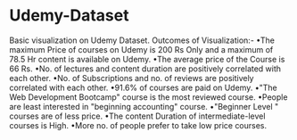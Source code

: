 # Udemy-Dataset
Basic visualization on Udemy Dataset.
Outcomes of Visualization:-
•The maximum Price of courses on Udemy is 200 Rs Only and a maximum of 78.5 Hr content is available
on Udemy.
•The average price of the Course is 66 Rs.
•No. of lectures and content duration are positively correlated with each other.
•No. of Subscriptions and no. of reviews are positively correlated with each other.
•91.6% of courses are paid on Udemy.
•"The Web Development Bootcamp" course is the most reviewed course.
•People are least interested in "beginning accounting" course.
•"Beginner Level " courses are of less price.
•The content Duration of intermediate-level courses is High.
•More no. of people prefer to take low price courses.
